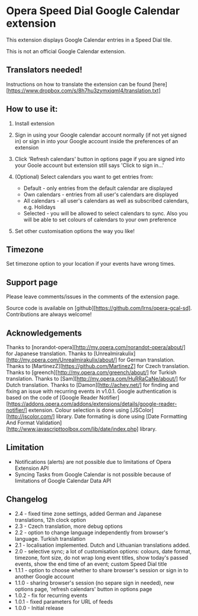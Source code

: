 # Opera Speed Dial Google Calendar extension

This extension displays Google Calendar entries in a Speed Dial tile.

This is not an official Google Calendar extension.

## Translators needed!
Instructions on how to translate the extension can be found [here][https://www.dropbox.com/s/8h7hu3zymxjqml4/translation.txt]

## How to use it:

1. Install extension
2. Sign in using your Google calendar account normally (if not yet signed in) or sign in into your Google account inside the preferences of an extension
3. Click 'Refresh calendars' button in options page if you are signed into your Goole account but extension still says 'Click to sign in...'
4. (Optional) Select calendars you want to get entries from:
    * Default - only entries from the default calendar are displayed
	* Own calendars - entries from all user's calendars are displayed
	* All calendars - all user's calendars as well as subscribed calendars, e.g. Holidays
	* Selected - you will be allowed to select calendars to sync. Also you will be able to set colours of calendars to your own preference

5. Set other customisation options the way you like!

## Timezone
Set timezone option to your location if your events have wrong times.


## Support page
Please leave comments/issues in the comments of the extension page.

Source code is available on [github][https://github.com/lrns/opera-gcal-sd]. Contributions are always welcome!


## Acknowledgements
Thanks to [norandot-opera][http://my.opera.com/norandot-opera/about/] for Japanese translation.
Thanks to [Unrealmirakulix][http://my.opera.com/Unrealmirakulix/about/] for German translation.
Thanks to [MartinezZ][https://github.com/MartinezZ] for Czech translation.
Thanks to [greench][http://my.opera.com/greench/about/] for Turkish translation.
Thanks to [Sam][http://my.opera.com/HuRRaCaNe/about/] for Dutch translation.
Thanks to [Damon][http://achey.net/] for finding and fixing an issue with recurring events in v1.0.1.
Google authentication is based on the code of [Google Reader Notifier][https://addons.opera.com/addons/extensions/details/google-reader-notifier/] extension.
Colour selection is done using [JSColor][http://jscolor.com/] library.
Date formating is done using [Date Formatting And Format Validation][http://www.javascripttoolbox.com/lib/date/index.php] library.


## Limitation
* Notifications (alerts) are not possible due to limitations of Opera Extension API
* Syncing Tasks from Google Calendar is not possible because of limitations of Google Calendar Data API

## Changelog
* 2.4 - fixed time zone settings, added German and Japanese translations, 12h clock option
* 2.3 - Czech translation, more debug options
* 2.2 - option to change language independently from browser's language. Turkish translation
* 2.1 - localisation implemented. Dutch and Lithuanian translations added. 
* 2.0 - selective sync; a lot of customisation options: colours, date format, timezone, font size, do not wrap long event titles, show today's passed events, show the end time of an event; custom Speed Dial title 
* 1.1.1 - option to choose whether to share browser's session or sign in to another Google account 
* 1.1.0 - sharing browser's session (no separe sign in needed), new options page, 'refresh calendars' button in options page
* 1.0.2 - fix for recurring events
* 1.0.1 - fixed parameters for URL of feeds
* 1.0.0 - Initial release

